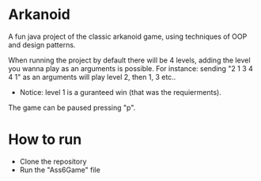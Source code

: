 # Arkanoid
A fun java project of the classic arkanoid game, using techniques of OOP and design patterns.

When running the project by default there will be 4 levels, adding the level you wanna play as an arguments is possible.
For instance: sending "2 1 3 4 4 1" as an arguments will play level 2, then 1, 3 etc..
* Notice: level 1 is a guranteed win (that was the requierments).

The game can be paused pressing "p".
# How to run
- Clone the repository
- Run the "Ass6Game" file
